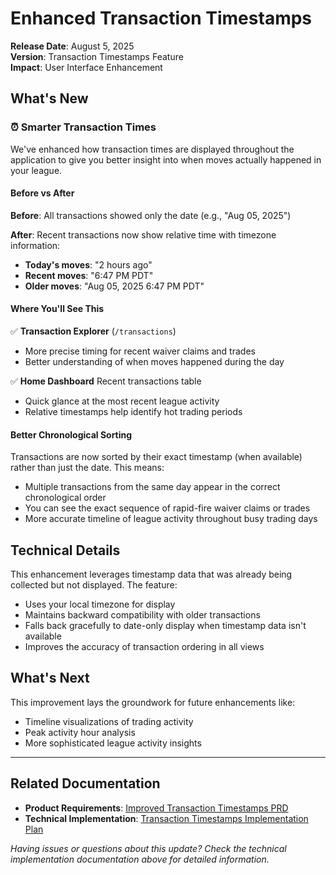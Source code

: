 # Enhanced Transaction Timestamps

**Release Date**: August 5, 2025  
**Version**: Transaction Timestamps Feature  
**Impact**: User Interface Enhancement

## What's New

### ⏰ Smarter Transaction Times

We've enhanced how transaction times are displayed throughout the application to give you better insight into when moves actually happened in your league.

#### Before vs After

**Before**: All transactions showed only the date (e.g., "Aug 05, 2025")

**After**: Recent transactions now show relative time with timezone information:
- **Today's moves**: "2 hours ago"
- **Recent moves**: "6:47 PM PDT" 
- **Older moves**: "Aug 05, 2025 6:47 PM PDT"

#### Where You'll See This

✅ **Transaction Explorer** (`/transactions`)
- More precise timing for recent waiver claims and trades
- Better understanding of when moves happened during the day

✅ **Home Dashboard** Recent transactions table
- Quick glance at the most recent league activity
- Relative timestamps help identify hot trading periods

#### Better Chronological Sorting

Transactions are now sorted by their exact timestamp (when available) rather than just the date. This means:

- Multiple transactions from the same day appear in the correct chronological order
- You can see the exact sequence of rapid-fire waiver claims or trades
- More accurate timeline of league activity throughout busy trading days

## Technical Details

This enhancement leverages timestamp data that was already being collected but not displayed. The feature:

- Uses your local timezone for display
- Maintains backward compatibility with older transactions
- Falls back gracefully to date-only display when timestamp data isn't available
- Improves the accuracy of transaction ordering in all views

## What's Next

This improvement lays the groundwork for future enhancements like:
- Timeline visualizations of trading activity
- Peak activity hour analysis
- More sophisticated league activity insights

---

## Related Documentation

- **Product Requirements**: [Improved Transaction Timestamps PRD](../prds/prd-improved-transaction-timestamps.md)
- **Technical Implementation**: [Transaction Timestamps Implementation Plan](../development-docs/implemented/plan-transaction-timestamps-implementation-2025-08.md)

*Having issues or questions about this update? Check the technical implementation documentation above for detailed information.*
